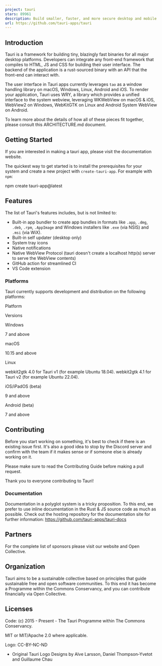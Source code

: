 ```yaml
---
project: tauri
stars: 89961
description: Build smaller, faster, and more secure desktop and mobile applications with a web frontend.
url: https://github.com/tauri-apps/tauri
---
```


Introduction
------------

Tauri is a framework for building tiny, blazingly fast binaries for all major desktop platforms. Developers can integrate any front-end framework that compiles to HTML, JS and CSS for building their user interface. The backend of the application is a rust-sourced binary with an API that the front-end can interact with.

The user interface in Tauri apps currently leverages `tao` as a window handling library on macOS, Windows, Linux, Android and iOS. To render your application, Tauri uses WRY, a library which provides a unified interface to the system webview, leveraging WKWebView on macOS & iOS, WebView2 on Windows, WebKitGTK on Linux and Android System WebView on Android.

To learn more about the details of how all of these pieces fit together, please consult this ARCHITECTURE.md document.

Getting Started
---------------

If you are interested in making a tauri app, please visit the documentation website.

The quickest way to get started is to install the prerequisites for your system and create a new project with `create-tauri-app`. For example with `npm`:

npm create tauri-app@latest

Features
--------

The list of Tauri's features includes, but is not limited to:

-   Built-in app bundler to create app bundles in formats like `.app`, `.dmg`, `.deb`, `.rpm`, `.AppImage` and Windows installers like `.exe` (via NSIS) and `.msi` (via WiX).
-   Built-in self updater (desktop only)
-   System tray icons
-   Native notifications
-   Native WebView Protocol (tauri doesn't create a localhost http(s) server to serve the WebView contents)
-   GitHub action for streamlined CI
-   VS Code extension

### Platforms

Tauri currently supports development and distribution on the following platforms:

Platform

Versions

Windows

7 and above

macOS

10.15 and above

Linux

webkit2gtk 4.0 for Tauri v1 (for example Ubuntu 18.04). webkit2gtk 4.1 for Tauri v2 (for example Ubuntu 22.04).

iOS/iPadOS (beta)

9 and above

Android (beta)

7 and above

Contributing
------------

Before you start working on something, it's best to check if there is an existing issue first. It's also a good idea to stop by the Discord server and confirm with the team if it makes sense or if someone else is already working on it.

Please make sure to read the Contributing Guide before making a pull request.

Thank you to everyone contributing to Tauri!

### Documentation

Documentation in a polyglot system is a tricky proposition. To this end, we prefer to use inline documentation in the Rust & JS source code as much as possible. Check out the hosting repository for the documentation site for further information: https://github.com/tauri-apps/tauri-docs

Partners
--------

For the complete list of sponsors please visit our website and Open Collective.

Organization
------------

Tauri aims to be a sustainable collective based on principles that guide sustainable free and open software communities. To this end it has become a Programme within the Commons Conservancy, and you can contribute financially via Open Collective.

Licenses
--------

Code: (c) 2015 - Present - The Tauri Programme within The Commons Conservancy.

MIT or MIT/Apache 2.0 where applicable.

Logo: CC-BY-NC-ND

-   Original Tauri Logo Designs by Alve Larsson, Daniel Thompson-Yvetot and Guillaume Chau
